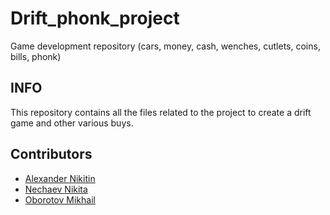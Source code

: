 # Drift_phonk_project #

 Game development repository (cars, money, cash, wenches, cutlets, coins, bills, phonk)


## INFO ##  
This repository contains all the files related to the project to create a drift game and other various buys.

## Contributors ##
+  [Alexander Nikitin](https://github.com/FleshMiX)
+  [Nechaev Nikita](https://github.com/Nikytka)
+  [Oborotov Mikhail](https://github.com/OborotovMikhail)
